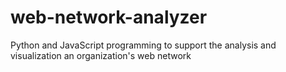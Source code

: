 # web-network-analyzer
Python and JavaScript programming to support the analysis and visualization an organization's web network
